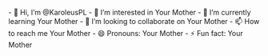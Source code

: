 <html>

  <body>
    <p>
    - 👋 Hi, I’m @KaroleusPL
    - 👀 I’m interested in Your Mother
    - 🌱 I’m currently learning Your Mother
    - 💞️ I’m looking to collaborate on Your Mother
    - 📫 How to reach me Your Mother
    - 😄 Pronouns: Your Mother
    - ⚡ Fun fact: Your Mother
    </p>
    
  </body>
</html>
<!---
KaroleusPL/KaroleusPL is a ✨ special ✨ repository because its `README.md` (this file) appears on your GitHub profile.
You can click the Preview link to take a look at your changes.
--->

